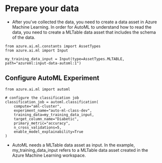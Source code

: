 # Prepare your data

- After you've collected the data, you need to create a data asset in Azure Machine Learning. In order for AutoML to understand how to read the data, you need to create a MLTable data asset that includes the schema of the data.

```
from azure.ai.ml.constants import AssetTypes
from azure.ai.ml import Input

my_training_data_input = Input(type=AssetTypes.MLTABLE, path="azureml:input-data-automl:1")

```

## Configure AutoML Experiment

```
from azure.ai.ml import automl

# configure the classification job
classification_job = automl.classification(
    compute="aml-cluster",
    experiment_name="auto-ml-class-dev",
    training_data=my_training_data_input,
    target_column_name="Diabetic",
    primary_metric="accuracy",
    n_cross_validations=5,
    enable_model_explainability=True
)

```

- AutoML needs a MLTable data asset as input. In the example, my_training_data_input refers to a MLTable data asset created in the Azure Machine Learning workspace.